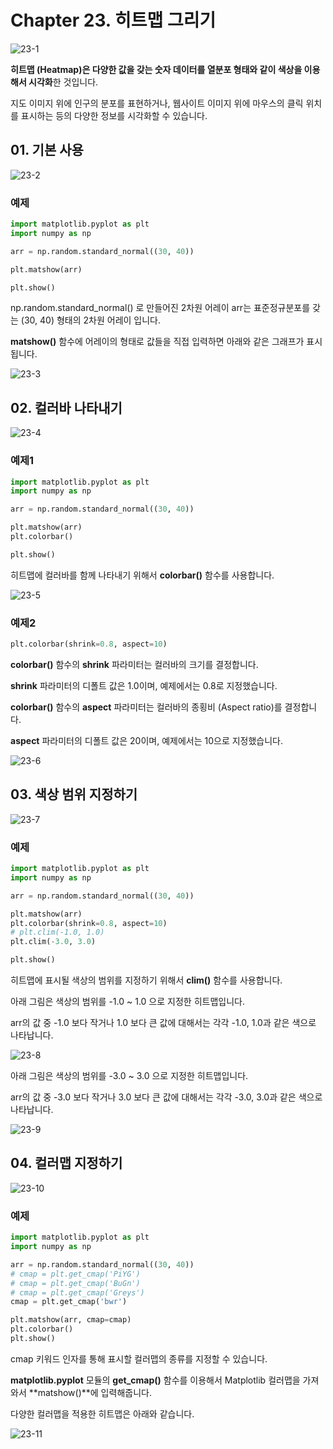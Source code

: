 # Chapter 23. 히트맵 그리기

![23-1](image/23/23-1.png)

**히트맵 (Heatmap)은 다양한 값을 갖는 숫자 데이터를 열분포 형태와 같이 색상을 이용해서 시각화**한 것입니다.

지도 이미지 위에 인구의 분포를 표현하거나, 웹사이트 이미지 위에 마우스의 클릭 위치를 표시하는 등의 다양한 정보를 시각화할 수 있습니다.



## 01. 기본 사용

![23-2](image/23/23-2.png)

### 예제

```python
import matplotlib.pyplot as plt
import numpy as np

arr = np.random.standard_normal((30, 40))

plt.matshow(arr)

plt.show()
```

np.random.standard_normal() 로 만들어진 2차원 어레이 arr는 표준정규분포를 갖는 (30, 40) 형태의 2차원 어레이 입니다.

**matshow()** 함수에 어레이의 형태로 값들을 직접 입력하면 아래와 같은 그래프가 표시됩니다.

![23-3](image/23/23-3.png)



## 02. 컬러바 나타내기

![23-4](image/23/23-4.png)

### 예제1

```python
import matplotlib.pyplot as plt
import numpy as np

arr = np.random.standard_normal((30, 40))

plt.matshow(arr)
plt.colorbar()

plt.show()
```

히트맵에 컬러바를 함께 나타내기 위해서 **colorbar()** 함수를 사용합니다.

![23-5](image/23/23-5.png)



### 예제2

```python
plt.colorbar(shrink=0.8, aspect=10)
```

**colorbar()** 함수의 **shrink** 파라미터는 컬러바의 크기를 결정합니다.

**shrink** 파라미터의 디폴트 값은 1.0이며, 예제에서는 0.8로 지정했습니다.

**colorbar()** 함수의 **aspect** 파라미터는 컬러바의 종횡비 (Aspect ratio)를 결정합니다.

**aspect** 파라미터의 디폴트 값은 20이며, 예제에서는 10으로 지정했습니다.

![23-6](image/23/23-6.png)



## 03. 색상 범위 지정하기

![23-7](image/23/23-7.png)

### 예제

```python
import matplotlib.pyplot as plt
import numpy as np

arr = np.random.standard_normal((30, 40))

plt.matshow(arr)
plt.colorbar(shrink=0.8, aspect=10)
# plt.clim(-1.0, 1.0)
plt.clim(-3.0, 3.0)

plt.show()
```

히트맵에 표시될 색상의 범위를 지정하기 위해서 **clim()** 함수를 사용합니다.

아래 그림은 색상의 범위를 -1.0 ~ 1.0 으로 지정한 히트맵입니다.

arr의 값 중 -1.0 보다 작거나 1.0 보다 큰 값에 대해서는 각각 -1.0, 1.0과 같은 색으로 나타납니다.

![23-8](image/23/23-8.png)

아래 그림은 색상의 범위를 -3.0 ~ 3.0 으로 지정한 히트맵입니다.

arr의 값 중 -3.0 보다 작거나 3.0 보다 큰 값에 대해서는 각각 -3.0, 3.0과 같은 색으로 나타납니다.

![23-9](image/23/23-9.png)



## 04. 컬러맵 지정하기

![23-10](image/23/23-10.png)

### 예제

```python
import matplotlib.pyplot as plt
import numpy as np

arr = np.random.standard_normal((30, 40))
# cmap = plt.get_cmap('PiYG')
# cmap = plt.get_cmap('BuGn')
# cmap = plt.get_cmap('Greys')
cmap = plt.get_cmap('bwr')

plt.matshow(arr, cmap=cmap)
plt.colorbar()
plt.show()
```

cmap 키워드 인자를 통해 표시할 컬러맵의 종류를 지정할 수 있습니다.

**matplotlib.pyplot** 모듈의 **get_cmap()** 함수를 이용해서 Matplotlib 컬러맵을 가져와서 **matshow()**에 입력해줍니다.

다양한 컬러맵을 적용한 히트맵은 아래와 같습니다.

![23-11](image/23/23-11.png)